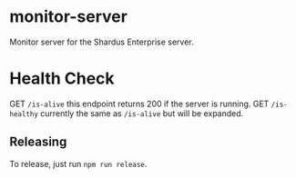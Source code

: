 # monitor-server

Monitor server for the Shardus Enterprise server.

# Health Check

GET `/is-alive` this endpoint returns 200 if the server is running.
GET `/is-healthy` currently the same as `/is-alive` but will be expanded.

## Releasing

To release, just run `npm run release`.
